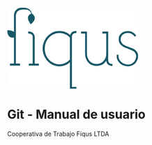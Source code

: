 
![](img/logo_fiqus.png)


Git - Manual de usuario
=======================

Cooperativa de Trabajo Fiqus LTDA